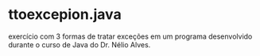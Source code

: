 # ttoexcepion.java
exercício com 3 formas de tratar exceções em um programa desenvolvido durante o curso de Java do Dr. Nélio Alves.
